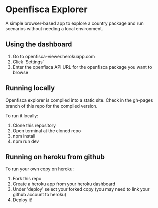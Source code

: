 # Openfisca Explorer
A simple browser-based app to explore a country package and run scenarios without needing a local environment.

## Using the dashboard
1. Go to openfisca-viewer.herokuapp.com
2. Click 'Settings'
3. Enter the openfisca API URL for the openfisca package you want to browse

## Running locally

Openfisca explorer is compiled into a static site. Check in the gh-pages branch of this repo for the compiled version.

To run it locally:
1. Clone this repository
2. Open terminal at the cloned repo
3. npm install
4. npm run dev

## Running on heroku from github

To run your own copy on heroku:
1. Fork this repo
2. Create a heroku app from your heroku dashboard
3. Under 'deploy' select your forked copy (you may need to link your github account to heroku)
4. Deploy it!

